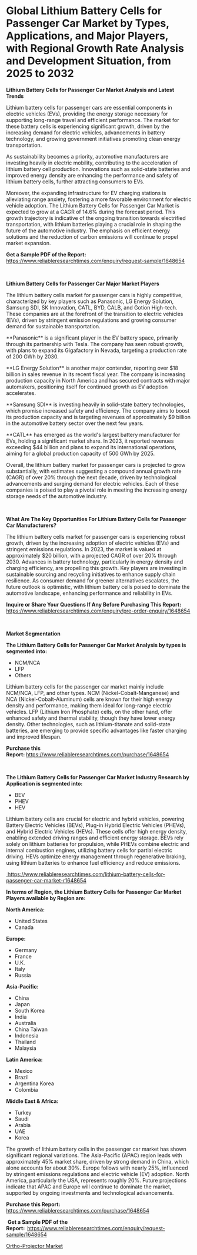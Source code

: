 <p><h1>Global Lithium Battery Cells for Passenger Car Market by Types, Applications, and Major Players, with Regional Growth Rate Analysis and Development Situation, from 2025 to 2032</h1></p><p><strong>Lithium Battery Cells for Passenger Car Market Analysis and Latest Trends</strong></p>
<p><p>Lithium battery cells for passenger cars are essential components in electric vehicles (EVs), providing the energy storage necessary for supporting long-range travel and efficient performance. The market for these battery cells is experiencing significant growth, driven by the increasing demand for electric vehicles, advancements in battery technology, and growing government initiatives promoting clean energy transportation. </p><p>As sustainability becomes a priority, automotive manufacturers are investing heavily in electric mobility, contributing to the acceleration of lithium battery cell production. Innovations such as solid-state batteries and improved energy density are enhancing the performance and safety of lithium battery cells, further attracting consumers to EVs. </p><p>Moreover, the expanding infrastructure for EV charging stations is alleviating range anxiety, fostering a more favorable environment for electric vehicle adoption. The Lithium Battery Cells for Passenger Car Market is expected to grow at a CAGR of 14.6% during the forecast period. This growth trajectory is indicative of the ongoing transition towards electrified transportation, with lithium batteries playing a crucial role in shaping the future of the automotive industry. The emphasis on efficient energy solutions and the reduction of carbon emissions will continue to propel market expansion.</p></p>
<p><strong>Get a Sample PDF of the Report:&nbsp;</strong> <a href="https://www.reliableresearchtimes.com/enquiry/request-sample/1648654?utm_campaign=3358&utm_medium=2&utm_source=Github&utm_content=ia&utm_term=25032025&utm_id=lithium-battery-cells-for-passenger-car">https://www.reliableresearchtimes.com/enquiry/request-sample/1648654</a></p>
<p>&nbsp;</p>
<p><strong>Lithium Battery Cells for Passenger Car Major Market Players</strong></p>
<p><p>The lithium battery cells market for passenger cars is highly competitive, characterized by key players such as Panasonic, LG Energy Solution, Samsung SDI, SK Innovation, CATL, BYD, CALB, and Gotion High-tech. These companies are at the forefront of the transition to electric vehicles (EVs), driven by stringent emission regulations and growing consumer demand for sustainable transportation.</p><p>**Panasonic** is a significant player in the EV battery space, primarily through its partnership with Tesla. The company has seen robust growth, with plans to expand its Gigafactory in Nevada, targeting a production rate of 200 GWh by 2030.</p><p>**LG Energy Solution** is another major contender, reporting over $18 billion in sales revenue in its recent fiscal year. The company is increasing production capacity in North America and has secured contracts with major automakers, positioning itself for continued growth as EV adoption accelerates.</p><p>**Samsung SDI** is investing heavily in solid-state battery technologies, which promise increased safety and efficiency. The company aims to boost its production capacity and is targeting revenues of approximately $9 billion in the automotive battery sector over the next few years.</p><p>**CATL** has emerged as the world's largest battery manufacturer for EVs, holding a significant market share. In 2023, it reported revenues exceeding $44 billion and plans to expand its international operations, aiming for a global production capacity of 500 GWh by 2025.</p><p>Overall, the lithium battery market for passenger cars is projected to grow substantially, with estimates suggesting a compound annual growth rate (CAGR) of over 20% through the next decade, driven by technological advancements and surging demand for electric vehicles. Each of these companies is poised to play a pivotal role in meeting the increasing energy storage needs of the automotive industry.</p></p>
<p>&nbsp;</p>
<p><strong>What Are The Key Opportunities For Lithium Battery Cells for Passenger Car Manufacturers?</strong></p>
<p><p>The lithium battery cells market for passenger cars is experiencing robust growth, driven by the increasing adoption of electric vehicles (EVs) and stringent emissions regulations. In 2023, the market is valued at approximately $20 billion, with a projected CAGR of over 20% through 2030. Advances in battery technology, particularly in energy density and charging efficiency, are propelling this growth. Key players are investing in sustainable sourcing and recycling initiatives to enhance supply chain resilience. As consumer demand for greener alternatives escalates, the future outlook is optimistic, with lithium battery cells poised to dominate the automotive landscape, enhancing performance and reliability in EVs.</p></p>
<p><strong>Inquire or Share Your Questions If Any Before Purchasing This Report:</strong> <a href="https://www.reliableresearchtimes.com/enquiry/pre-order-enquiry/1648654?utm_campaign=3358&utm_medium=2&utm_source=Github&utm_content=ia&utm_term=25032025&utm_id=lithium-battery-cells-for-passenger-car">https://www.reliableresearchtimes.com/enquiry/pre-order-enquiry/1648654</a></p>
<p>&nbsp;</p>
<p><strong>Market Segmentation</strong></p>
<p><strong>The Lithium Battery Cells for Passenger Car Market Analysis by types is segmented into:</strong></p>
<p><ul><li>NCM/NCA</li><li>LFP</li><li>Others</li></ul></p>
<p><p>Lithium battery cells for the passenger car market mainly include NCM/NCA, LFP, and other types. NCM (Nickel-Cobalt-Manganese) and NCA (Nickel-Cobalt-Aluminum) cells are known for their high energy density and performance, making them ideal for long-range electric vehicles. LFP (Lithium Iron Phosphate) cells, on the other hand, offer enhanced safety and thermal stability, though they have lower energy density. Other technologies, such as lithium-titanate and solid-state batteries, are emerging to provide specific advantages like faster charging and improved lifespan.</p></p>
<p><strong>Purchase this Report:&nbsp;</strong><a href="https://www.reliableresearchtimes.com/purchase/1648654?utm_campaign=3358&utm_medium=2&utm_source=Github&utm_content=ia&utm_term=25032025&utm_id=lithium-battery-cells-for-passenger-car">https://www.reliableresearchtimes.com/purchase/1648654</a></p>
<p>&nbsp;</p>
<p><strong>The Lithium Battery Cells for Passenger Car Market Industry Research by Application is segmented into:</strong></p>
<p><ul><li>BEV</li><li>PHEV</li><li>HEV</li></ul></p>
<p><p>Lithium battery cells are crucial for electric and hybrid vehicles, powering Battery Electric Vehicles (BEVs), Plug-in Hybrid Electric Vehicles (PHEVs), and Hybrid Electric Vehicles (HEVs). These cells offer high energy density, enabling extended driving ranges and efficient energy storage. BEVs rely solely on lithium batteries for propulsion, while PHEVs combine electric and internal combustion engines, utilizing battery cells for partial electric driving. HEVs optimize energy management through regenerative braking, using lithium batteries to enhance fuel efficiency and reduce emissions.</p></p>
<p><a href="https://www.reliableresearchtimes.com/lithium-battery-cells-for-passenger-car-market-r1648654?utm_campaign=3358&utm_medium=2&utm_source=Github&utm_content=ia&utm_term=25032025&utm_id=lithium-battery-cells-for-passenger-car">&nbsp;https://www.reliableresearchtimes.com/lithium-battery-cells-for-passenger-car-market-r1648654</a></p>
<p><strong>In terms of Region, the Lithium Battery Cells for Passenger Car Market Players available by Region are:</strong></p>
<p>
    <p> <strong> North America: </strong>
        <ul>
            <li>United States</li>
            <li>Canada</li>
        </ul>
        </p> 
    <p> <strong> Europe: </strong>
        <ul>
            <li>Germany</li>
            <li>France</li>
            <li>U.K.</li>
            <li>Italy</li>
            <li>Russia</li>
        </ul>
        </p> 
    <p> <strong> Asia-Pacific: </strong>
        <ul>
            <li>China</li>
            <li>Japan</li>
            <li>South Korea</li>
            <li>India</li>
            <li>Australia</li>
            <li>China Taiwan</li>
            <li>Indonesia</li>
            <li>Thailand</li>
            <li>Malaysia</li>
        </ul>
        </p> 
    <p> <strong> Latin America: </strong>
        <ul>
            <li>Mexico</li>
            <li>Brazil</li>
            <li>Argentina Korea</li>
            <li>Colombia</li>
        </ul>
        </p> 
    <p> <strong> Middle East & Africa: </strong>
        <ul>
            <li>Turkey</li>
            <li>Saudi</li>
            <li>Arabia</li>
            <li>UAE</li>
            <li>Korea</li>
        </ul>
    </p>
    </p>
<p><p>The growth of lithium battery cells in the passenger car market has shown significant regional variations. The Asia-Pacific (APAC) region leads with approximately 45% market share, driven by strong demand in China, which alone accounts for about 30%. Europe follows with nearly 25%, influenced by stringent emissions regulations and electric vehicle (EV) adoption. North America, particularly the USA, represents roughly 20%. Future projections indicate that APAC and Europe will continue to dominate the market, supported by ongoing investments and technological advancements.</p></p>
<p><strong>Purchase this Report: </strong><a href="https://www.reliableresearchtimes.com/purchase/1648654?utm_campaign=3358&utm_medium=2&utm_source=Github&utm_content=ia&utm_term=25032025&utm_id=lithium-battery-cells-for-passenger-car">https://www.reliableresearchtimes.com/purchase/1648654</a></p>
<p>&nbsp;<strong>Get a Sample PDF of the Report:&nbsp;&nbsp;</strong><a href="https://www.reliableresearchtimes.com/enquiry/request-sample/1648654?utm_campaign=3358&utm_medium=2&utm_source=Github&utm_content=ia&utm_term=25032025&utm_id=lithium-battery-cells-for-passenger-car">https://www.reliableresearchtimes.com/enquiry/request-sample/1648654</a></p>
<p><strong></strong></p>
<p><p><a href="https://github.com/porstheftyux/Market-Research-Report-List-1/blob/main/ortho-projector-market.md?utm_campaign=3358&utm_medium=2&utm_source=Github&utm_content=ia&utm_term=25032025&utm_id=lithium-battery-cells-for-passenger-car">Ortho-Projector Market</a></p></p>